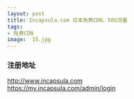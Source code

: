 ```yaml
---
layout: post
title: Incapsula.com 日本免费CDN，50G流量
tags:
- 免费CDN
image:  15.jpg
---
```




### 注册地址<br>
http://www.incapsula.com<br>
https://my.incapsula.com/admin/login